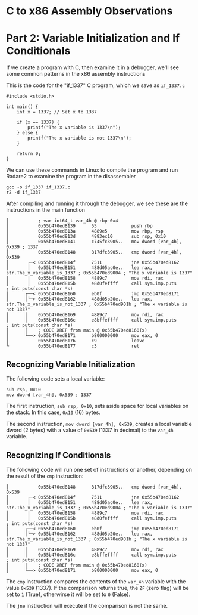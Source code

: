 # C to x86 Assembly Observations
# Part 2: Variable Initialization and If Conditionals
If we create a program with C, then examine it in a debugger, we'll see some common patterns in the x86 assembly instructions

This is the code for the "if_1337" C program, which we save as `if_1337.c`
```
#include <stdio.h>

int main() {
    int x = 1337; // Set x to 1337

    if (x == 1337) {
        printf("The x variable is 1337\n");
    } else {
        printf("The x variable is not 1337\n");
    }

    return 0;
}
```
We can use these commands in Linux to compile the program and run Radare2 to examine the program in the disassembler
```
gcc -o if_1337 if_1337.c
r2 -d if_1337
```
After compiling and running it through the debugger, we see these are the instructions in the main function
```
│           ; var int64_t var_4h @ rbp-0x4
│           0x55b470ed8139      55             push rbp
│           0x55b470ed813a      4889e5         mov rbp, rsp
│           0x55b470ed813d      4883ec10       sub rsp, 0x10
│           0x55b470ed8141      c745fc3905..   mov dword [var_4h], 0x539 ; 1337
│           0x55b470ed8148      817dfc3905..   cmp dword [var_4h], 0x539
│       ┌─< 0x55b470ed814f      7511           jne 0x55b470ed8162
│       │   0x55b470ed8151      488d05ac0e..   lea rax, str.The_x_variable_is_1337 ; 0x55b470ed9004 ; "The x variable is 1337"                                                                                                
│       │   0x55b470ed8158      4889c7         mov rdi, rax
│       │   0x55b470ed815b      e8d0feffff     call sym.imp.puts       ; int puts(const char *s)
│      ┌──< 0x55b470ed8160      eb0f           jmp 0x55b470ed8171
│      │└─> 0x55b470ed8162      488d05b20e..   lea rax, str.The_x_variable_is_not_1337 ; 0x55b470ed901b ; "The x variable is not 1337"                                                                                        
│      │    0x55b470ed8169      4889c7         mov rdi, rax
│      │    0x55b470ed816c      e8bffeffff     call sym.imp.puts       ; int puts(const char *s)
│      │    ; CODE XREF from main @ 0x55b470ed8160(x)
│      └──> 0x55b470ed8171      b800000000     mov eax, 0
│           0x55b470ed8176      c9             leave
└           0x55b470ed8177      c3             ret
```
## Recognizing Variable Initialization
The following code sets a local variable:
```
sub rsp, 0x10
mov dword [var_4h], 0x539 ; 1337
```
The first instruction, `sub rsp, 0x10`, sets aside space for local variables on the stack. In this case, `0x10` (16) bytes.

The second instruction, `mov dword [var_4h], 0x539`, creates a local variable dword (2 bytes) with a value of `0x539` (1337 in decimal) to the `var_4h` variable.
## Recognizing If Conditionals
The following code will run one set of instructions or another, depending on the result of the `cmp` instruction:
```
│           0x55b470ed8148      817dfc3905..   cmp dword [var_4h], 0x539
│       ┌─< 0x55b470ed814f      7511           jne 0x55b470ed8162
│       │   0x55b470ed8151      488d05ac0e..   lea rax, str.The_x_variable_is_1337 ; 0x55b470ed9004 ; "The x variable is 1337"                                                                                                
│       │   0x55b470ed8158      4889c7         mov rdi, rax
│       │   0x55b470ed815b      e8d0feffff     call sym.imp.puts       ; int puts(const char *s)
│      ┌──< 0x55b470ed8160      eb0f           jmp 0x55b470ed8171
│      │└─> 0x55b470ed8162      488d05b20e..   lea rax, str.The_x_variable_is_not_1337 ; 0x55b470ed901b ; "The x variable is not 1337"                                                                                        
│      │    0x55b470ed8169      4889c7         mov rdi, rax
│      │    0x55b470ed816c      e8bffeffff     call sym.imp.puts       ; int puts(const char *s)
│      │    ; CODE XREF from main @ 0x55b470ed8160(x)
│      └──> 0x55b470ed8171      b800000000     mov eax, 0
```
The `cmp` instruction compares the contents of the `var_4h` variable with the value `0x539` (1337). If the comparison returns true, the `ZF` (zero flag) will be set to `1` (True), otherwirse it will be set to `0` (False).

The `jne` instruction will execute if the comparison is not the same.


